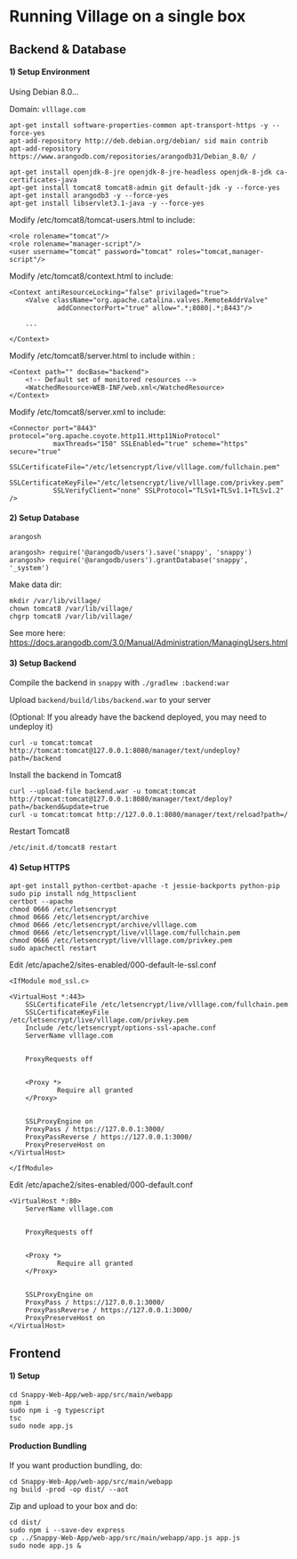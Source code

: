 
# Running Village on a single box

## Backend & Database

#### 1) Setup Environment

Using Debian 8.0...

Domain: `vlllage.com`

    apt-get install software-properties-common apt-transport-https -y --force-yes
    apt-add-repository http://deb.debian.org/debian/ sid main contrib
    apt-add-repository https://www.arangodb.com/repositories/arangodb31/Debian_8.0/ /
    
    apt-get install openjdk-8-jre openjdk-8-jre-headless openjdk-8-jdk ca-certificates-java
    apt-get install tomcat8 tomcat8-admin git default-jdk -y --force-yes
    apt-get install arangodb3 -y --force-yes
    apt-get install libservlet3.1-java -y --force-yes

Modify /etc/tomcat8/tomcat-users.html to include:

    <role rolename="tomcat"/>
    <role rolename="manager-script"/>
    <user username="tomcat" password="tomcat" roles="tomcat,manager-script"/>

Modify /etc/tomcat8/context.html to include:

    <Context antiResourceLocking="false" privilaged="true">
        <Valve className="org.apache.catalina.valves.RemoteAddrValve"
                addConnectorPort="true" allow=".*;8080|.*;8443"/>
        
        ...
        
    </Context>


Modify /etc/tomcat8/server.html to include within <Host>:

    <Context path="" docBase="backend">
        <!-- Default set of monitored resources -->
        <WatchedResource>WEB-INF/web.xml</WatchedResource>
    </Context>

Modify /etc/tomcat8/server.xml to include:

    <Connector port="8443" protocol="org.apache.coyote.http11.Http11NioProtocol"
               maxThreads="150" SSLEnabled="true" scheme="https" secure="true"
               SSLCertificateFile="/etc/letsencrypt/live/vlllage.com/fullchain.pem"
               SSLCertificateKeyFile="/etc/letsencrypt/live/vlllage.com/privkey.pem"
               SSLVerifyClient="none" SSLProtocol="TLSv1+TLSv1.1+TLSv1.2" />
               
#### 2) Setup Database

`arangosh`

    arangosh> require('@arangodb/users').save('snappy', 'snappy')
    arangosh> require('@arangodb/users').grantDatabase('snappy', '_system')

Make data dir:

    mkdir /var/lib/village/
    chown tomcat8 /var/lib/village/
    chgrp tomcat8 /var/lib/village/

See more here:
https://docs.arangodb.com/3.0/Manual/Administration/ManagingUsers.html

#### 3) Setup Backend

Compile the backend in `snappy` with `./gradlew :backend:war`

Upload `backend/build/libs/backend.war` to your server

(Optional: If you already have the backend deployed, you may need to undeploy it)

    curl -u tomcat:tomcat http://tomcat:tomcat@127.0.0.1:8080/manager/text/undeploy?path=/backend

Install the backend in Tomcat8

    curl --upload-file backend.war -u tomcat:tomcat http://tomcat:tomcat@127.0.0.1:8080/manager/text/deploy?path=/backend&update=true
    curl -u tomcat:tomcat http://127.0.0.1:8080/manager/text/reload?path=/

Restart Tomcat8

`/etc/init.d/tomcat8 restart`

#### 4) Setup HTTPS

    apt-get install python-certbot-apache -t jessie-backports python-pip
    sudo pip install ndg_httpsclient
    certbot --apache
    chmod 0666 /etc/letsencrypt
    chmod 0666 /etc/letsencrypt/archive
    chmod 0666 /etc/letsencrypt/archive/vlllage.com
    chmod 0666 /etc/letsencrypt/live/vlllage.com/fullchain.pem
    chmod 0666 /etc/letsencrypt/live/vlllage.com/privkey.pem
    sudo apachectl restart

Edit /etc/apache2/sites-enabled/000-default-le-ssl.conf 

    <IfModule mod_ssl.c>
    
    <VirtualHost *:443>
        SSLCertificateFile /etc/letsencrypt/live/vlllage.com/fullchain.pem
        SSLCertificateKeyFile /etc/letsencrypt/live/vlllage.com/privkey.pem
        Include /etc/letsencrypt/options-ssl-apache.conf
        ServerName vlllage.com
    
    
        ProxyRequests off
    
    
        <Proxy *>
                Require all granted
        </Proxy>
    
    
        SSLProxyEngine on
        ProxyPass / https://127.0.0.1:3000/
        ProxyPassReverse / https://127.0.0.1:3000/
        ProxyPreserveHost on
    </VirtualHost>

    </IfModule>

Edit /etc/apache2/sites-enabled/000-default.conf 

    <VirtualHost *:80>
        ServerName vlllage.com
    
    
        ProxyRequests off
    
    
        <Proxy *>
                Require all granted
        </Proxy>
    
    
        SSLProxyEngine on
        ProxyPass / https://127.0.0.1:3000/
        ProxyPassReverse / https://127.0.0.1:3000/
        ProxyPreserveHost on
    </VirtualHost>

## Frontend

#### 1) Setup

    cd Snappy-Web-App/web-app/src/main/webapp
    npm i
    sudo npm i -g typescript
    tsc
    sudo node app.js

#### Production Bundling

If you want production bundling, do:

    cd Snappy-Web-App/web-app/src/main/webapp
    ng build -prod -op dist/ --aot
    
Zip and upload to your box and do:

    cd dist/
    sudo npm i --save-dev express
    cp ../Snappy-Web-App/web-app/src/main/webapp/app.js app.js
    sudo node app.js &